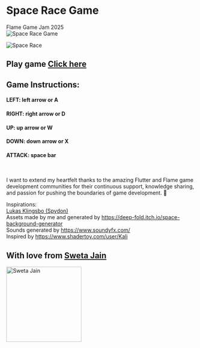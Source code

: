 # Space Race Game

Flame Game Jam 2025
</br>
![Space Race Game](https://github.com/SwetaTheBest/space_race/blob/master/assets/images/space_race.gif)



![Space Race](https://github.com/user-attachments/assets/7b9ea861-95f7-4c01-a651-4f7cd100dd45)
</br>

## Play game [Click here](https://swetathebest.github.io/space_race_game/)

## Game Instructions:
#### LEFT: left arrow or A
#### RIGHT: right arrow or D
#### UP: up arrow or W
#### DOWN: down arrow or X
#### ATTACK: space bar

</br>

I want to extend my heartfelt thanks to the amazing Flutter and Flame game development communities for their continuous support, knowledge sharing, and passion for pushing the boundaries of game development. 🙌

Inspirations:  </br>
[Lukas Klingsbo (Spydon)](https://github.com/spydon) </br>
Assets made by me and generated by https://deep-fold.itch.io/space-background-generator </br>
Sounds generated by https://www.soundyfx.com/ </br>
Inspired by https://www.shadertoy.com/user/Kali </br>


## With love from  [Sweta Jain](https://stackoverflow.com/users/6921031/sweta-jain)

<img src="https://external-content.duckduckgo.com/iu/?u=https%3A%2F%2Ftse4.mm.bing.net%2Fth%3Fid%3DOIP.SkoKdkU1v02J7ycFl2b2twHaHa%26pid%3DApi&f=1" alt="Sweta Jain" width=200 height=200>

